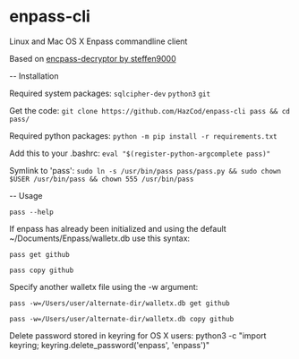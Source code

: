 # enpass-cli
Linux and Mac OS X Enpass commandline client

Based on [encpass-decryptor by steffen9000](https://github.com/steffen9000/enpass-decryptor)

-- Installation

Required system packages: `sqlcipher-dev` `python3`  `git`

Get the code:             `git clone https://github.com/HazCod/enpass-cli pass && cd pass/`

Required python packages: `python -m pip install -r requirements.txt`

Add this to your .bashrc: `eval "$(register-python-argcomplete pass)"`

Symlink to 'pass':	  `sudo ln -s /usr/bin/pass pass/pass.py && sudo chown $USER /usr/bin/pass && chown 555 /usr/bin/pass`


-- Usage

`pass --help`

If enpass has already been initialized and using the default ~/Documents/Enpass/walletx.db use this syntax:

`pass get github`

`pass copy github`

Specify another walletx file using the -w argument:

`pass -w=/Users/user/alternate-dir/walletx.db get github`

`pass -w=/Users/user/alternate-dir/walletx.db copy github`


 Delete password stored in keyring for OS X users:
 python3 -c "import keyring; keyring.delete_password('enpass', 'enpass')"
